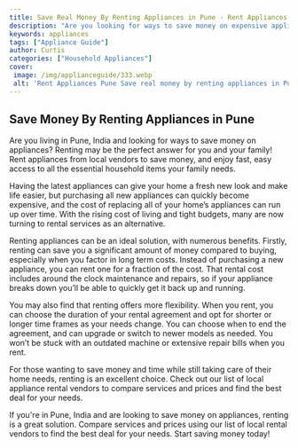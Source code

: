 ```yaml
---
title: Save Real Money By Renting Appliances in Pune - Rent Appliances Pune
description: "Are you looking for ways to save money on expensive appliances in Pune Check out this blog post to learn about how you can save real money by renting appliances in Pune with Rent Appliances Pune"
keywords: appliances
tags: ["Appliance Guide"]
author: Curtis
categories: ["Household Appliances"]
cover: 
 image: /img/applianceguide/333.webp
 alt: 'Rent Appliances Pune Save real money by renting appliances in Pune'
---
```

## Save Money By Renting Appliances in Pune 
Are you living in Pune, India and looking for ways to save money on appliances? Renting may be the perfect answer for you and your family! Rent appliances from local vendors to save money, and enjoy fast, easy access to all the essential household items your family needs. 

Having the latest appliances can give your home a fresh new look and make life easier, but purchasing all new appliances can quickly become expensive, and the cost of replacing all of your home’s appliances can run up over time. With the rising cost of living and tight budgets, many are now turning to rental services as an alternative. 

Renting appliances can be an ideal solution, with numerous benefits. Firstly, renting can save you a significant amount of money compared to buying, especially when you factor in long term costs. Instead of purchasing a new appliance, you can rent one for a fraction of the cost. That rental cost includes around the clock maintenance and repairs, so if your appliance breaks down you’ll be able to quickly get it back up and running. 

You may also find that renting offers more flexibility. When you rent, you can choose the duration of your rental agreement and opt for shorter or longer time frames as your needs change. You can choose when to end the agreement, and can upgrade or switch to newer models as needed. You won’t be stuck with an outdated machine or extensive repair bills when you rent. 

For those wanting to save money and time while still taking care of their home needs, renting is an excellent choice. Check out our list of local appliance rental vendors to compare services and prices and find the best deal for your needs. 

If you're in Pune, India and are looking to save money on appliances, renting is a great solution. Compare services and prices using our list of local rental vendors to find the best deal for your needs. Start saving money today!
